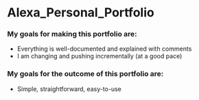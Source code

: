 # Alexa_Personal_Portfolio

### My goals for making this portfolio are:
- Everything is well-documented and explained with comments
- I am changing and pushing incrementally (at a good pace)

### My goals for the outcome of this portfolio are:
- Simple, straightforward, easy-to-use
